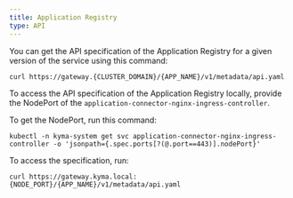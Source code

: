 ```yaml
---
title: Application Registry
type: API
---
```


You can get the API specification of the Application Registry for a given version of the service using this command:
```
curl https://gateway.{CLUSTER_DOMAIN}/{APP_NAME}/v1/metadata/api.yaml
```

To access the API specification of the Application Registry locally, provide the NodePort of the `application-connector-nginx-ingress-controller`.

To get the NodePort, run this command:

```
kubectl -n kyma-system get svc application-connector-nginx-ingress-controller -o 'jsonpath={.spec.ports[?(@.port==443)].nodePort}'
```

To access the specification, run:

```
curl https://gateway.kyma.local:{NODE_PORT}/{APP_NAME}/v1/metadata/api.yaml
```